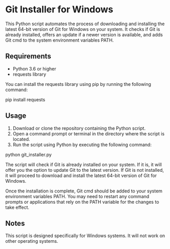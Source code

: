 # Git Installer for Windows

This Python script automates the process of downloading and installing the latest 64-bit version of Git for Windows on your system. It checks if Git is already installed, offers an update if a newer version is available, and adds Git cmd to the system environment variables PATH.

## Requirements

- Python 3.6 or higher
- requests library

You can install the requests library using pip by running the following command:

pip install requests

## Usage

1. Download or clone the repository containing the Python script.
2. Open a command prompt or terminal in the directory where the script is located.
3. Run the script using Python by executing the following command:

python git_installer.py

The script will check if Git is already installed on your system. If it is, it will offer you the option to update Git to the latest version. If Git is not installed, it will proceed to download and install the latest 64-bit version of Git for Windows.

Once the installation is complete, Git cmd should be added to your system environment variables PATH. You may need to restart any command prompts or applications that rely on the PATH variable for the changes to take effect.

## Notes

This script is designed specifically for Windows systems. It will not work on other operating systems.
